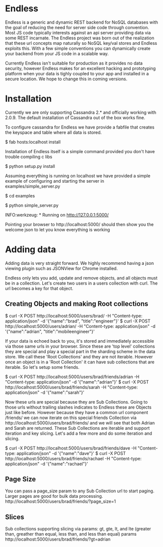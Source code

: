 Endless
=======

Endless is a generic and dynamic REST backend for NoSQL databases with the goal of reducing the need for server side code through convention. Most JS code typically interests against an api server providing data via some REST incarnate. The Endless project was born out of the realization that these url concepts map naturally so NoSQL key/val stores and Endless exploits this. With a few simple conventions you can dynamically create your backend from your JS code in a scalable way.

Currently Endless isn't suitable for production as it provides no data security, however Endless makes for an excellent hacking and prototyping platform when your data is tighly coupled to your app and installed in a secure location. We hope to change this in coming versions.


# Installation

Currently we are only supporting Cassandra 2.* and officially working with 2.0.9. The default installation of Cassandra out of the box works fine.

To configure cassandra for Endless we have provide a fabfile that creates the keyspace and table where all data is stored.

$ fab hosts:localhost install

Installation of Endless itself is a simple command provided you don't have trouble compiling c libs

$ python setup.py install

Assuming everything is running on localhost we have provided a simple example of configuring and starting the server in examples/simple_server.py

$ cd examples

$ python simple_server.py 

INFO:werkzeug: * Running on http://127.0.0.1:5000/

Pointing your browser to http://localhost:5000/ should then show you the welcome json to let you know everything is working

# Adding data

Adding data is very straight forward. We highly recommend having a json viewing plugin such as JSONView for Chrome installed. 

Endless only lets you add, update and remove objects, and all objects must be in a collection. 
Let's create two users in a users collection with curl. The url becomes a key for that object.

## Creating Objects and making Root collections
$ curl -X POST http://localhost:5000/users/brad/ -H "Content-type: application/json" -d '{"name":"brad", "title":"engineer"}'
$ curl -X POST http://localhost:5000/users/adrian/ -H "Content-type: application/json" -d '{"name":"adrian", "title":"mobileengineer"}'

If your data is echoed back to you, it's stored and immediately accessible via those same urls in your browser. Since these are 'top level' collections they are special and play a special part in the sharding scheme in the data store. We call these 'Root Collections' and they are not iterable. However once an object is in a 'Root Collection' it can have sub collections that are iterable. So let's setup some friends.

$ curl -X POST http://localhost:5000/users/brad/friends/adrian -H "Content-type: application/json" -d '{"name":"adrian"}'
$ curl -X POST http://localhost:5000/users/brad/friends/sarah -H "Content-type: application/json" -d '{"name":"sarah"}'

Now these urls are special because they are Sub Collections. Going to those urls without trailing slashes indicates to Endless these are Objects just like before. However because they have a common url component /friends/ we can now iterate on this special friends Collection via http://localhost:5000/users/brad/friends/ and we will see that both Adrian and Sarah are returned. These Sub Collections are iterable and support iteration and key slicing. Let's add a few more and do some iteration and slicing.

$ curl -X POST http://localhost:5000/users/brad/friends/dave -H "Content-type: application/json" -d '{"name":"dave"}'
$ curl -X POST http://localhost:5000/users/brad/friends/rachael -H "Content-type: application/json" -d '{"name":"rachael"}'

## Page Size
You can pass a page_size param to any Sub Collection url to start paging. Larger pages are good for bulk data processing.
http://localhost:5000/users/brad/friends/?page_size=1

## Slices
Sub collections supporting slicing via params: gt, gte, lt, and lte (greater than, greather than equal, less than, and less than equal) params
http://localhost:5000/users/brad/friends/?gt=adrian

 